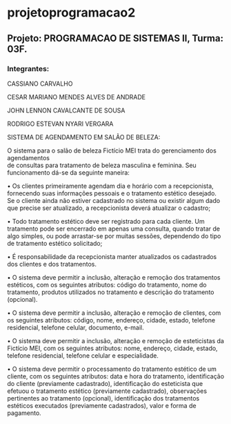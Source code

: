 # projetoprogramacao2
## Projeto: PROGRAMACAO DE SISTEMAS II, Turma: 03F.

### Integrantes:

CASSIANO CARVALHO<br />

CESAR MARIANO MENDES ALVES DE ANDRADE<br />

JOHN LENNON CAVALCANTE DE SOUSA<br />

RODRIGO ESTEVAN NYARI VERGARA<br />


SISTEMA DE AGENDAMENTO EM SALÃO DE BELEZA:

O sistema para o salão de beleza Fictício MEI trata do gerenciamento dos agendamentos    
de consultas para tratamento de beleza masculina e feminina. Seu funcionamento dá-se da 
seguinte maneira: 

•	Os clientes primeiramente agendam dia e horário com a recepcionista, fornecendo 
suas informações pessoais e o tratamento estético desejado. Se o cliente ainda não estiver 
cadastrado no sistema ou existir algum dado que precise ser atualizado, a recepcionista 
deverá atualizar o cadastro;

•	Todo tratamento estético deve ser registrado para cada cliente. Um tratamento pode
ser encerrado em apenas uma consulta, quando tratar de algo simples, ou pode arrastar-se
por muitas sessões, dependendo do tipo de tratamento estético solicitado;

•	É responsabilidade da recepcionista manter atualizados os cadastrados dos clientes e dos
tratamentos.

•	O sistema deve permitir a inclusão, alteração e remoção dos tratamentos estéticos, 
com os seguintes atributos:  código do tratamento, nome do tratamento, produtos utilizados 
no tratamento e descrição do tratamento (opcional). 

•	O sistema deve permitir a inclusão, alteração e remoção de clientes, com os seguintes 
atributos: código, nome, endereço, cidade, estado, telefone residencial, telefone celular, 
documento, e-mail. 
 
•	O sistema deve permitir a inclusão, alteração e remoção de esteticistas da Fictício MEI, 
com os seguintes atributos: nome, endereço, cidade, estado, telefone residencial, telefone 
celular e especialidade.

•	O sistema deve permitir o processamento do tratamento estético de um cliente, com os 
seguintes atributos: data e hora do tratamento, identificação do cliente (previamente cadastrado), 
identificação do esteticista que efetuou o tratamento estético (previamente cadastrado), observações
pertinentes ao tratamento (opcional), identificação dos tratamentos estéticos executados (previamente 
cadastrados), valor e forma de pagamento.

